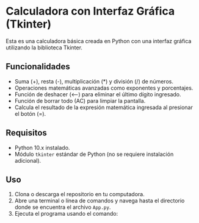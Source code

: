 # Calculadora con Interfaz Gráfica (Tkinter)

Esta es una calculadora básica creada en Python con una interfaz gráfica utilizando la biblioteca Tkinter.

## Funcionalidades

- Suma (+), resta (-), multiplicación (*) y división (/) de números.
- Operaciones matemáticas avanzadas como exponentes y porcentajes.
- Función de deshacer (⟵) para eliminar el último dígito ingresado.
- Función de borrar todo (AC) para limpiar la pantalla.
- Calcula el resultado de la expresión matemática ingresada al presionar el botón (=).

## Requisitos

- Python 10.x instalado.
- Módulo `tkinter` estándar de Python (no se requiere instalación adicional).

## Uso

1. Clona o descarga el repositorio en tu computadora.
2. Abre una terminal o línea de comandos y navega hasta el directorio donde se encuentra el archivo `App.py`.
3. Ejecuta el programa usando el comando:
